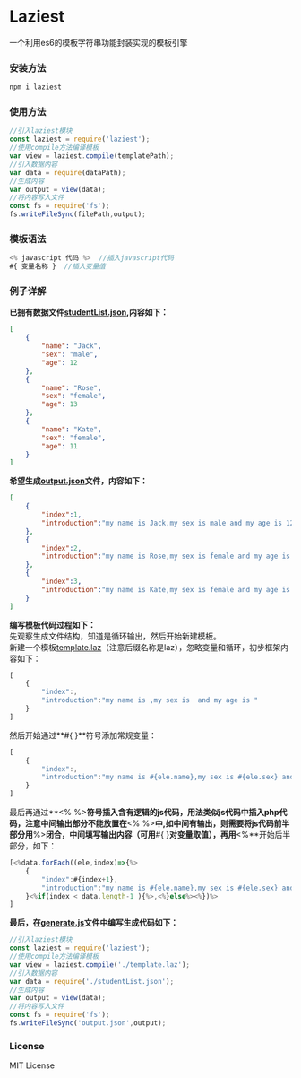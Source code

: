 # Laziest
一个利用es6的模板字符串功能封装实现的模板引擎
### 安装方法
```javascript
npm i laziest
```
### 使用方法
```javascript
//引入laziest模块
const laziest = require('laziest');
//使用compile方法编译模板
var view = laziest.compile(templatePath);
//引入数据内容
var data = require(dataPath);
//生成内容
var output = view(data);
//将内容写入文件
const fs = require('fs');
fs.writeFileSync(filePath,output);
```
### 模板语法
```javascript
<% javascript 代码 %>  //插入javascript代码
#{ 变量名称 }  //插入变量值
```
### 例子详解
**已拥有数据文件[studentList.json](https://github.com/ershing/laziest/blob/master/example/studentList.json),内容如下：**
```json
[
    {
        "name": "Jack",
        "sex": "male",
        "age": 12
    },
    {
        "name": "Rose",
        "sex": "female",
        "age": 13
    },
    {
        "name": "Kate",
        "sex": "female",
        "age": 11
    }
]
```
**希望生成[output.json](https://github.com/ershing/laziest/blob/master/example/output.json)文件，内容如下：**
```json
[
    {
        "index":1,
        "introduction":"my name is Jack,my sex is male and my age is 12"
    },
    {
        "index":2,
        "introduction":"my name is Rose,my sex is female and my age is 13"
    },
    {
        "index":3,
        "introduction":"my name is Kate,my sex is female and my age is 11"
    }
]
```
**编写模板代码过程如下：**<br>
先观察生成文件结构，知道是循环输出，然后开始新建模板。<br>
新建一个模板[template.laz](https://github.com/ershing/laziest/blob/master/example/template.laz)（注意后缀名称是laz），忽略变量和循环，初步框架内容如下：
```javascript
[
    {
        "index":,
        "introduction":"my name is ,my sex is  and my age is "
    }
]
```
然后开始通过**#{ }**符号添加常规变量：
```javascript
[
    {
        "index":,
        "introduction":"my name is #{ele.name},my sex is #{ele.sex} and my age is #{ele.age}"
    }
]
```
最后再通过**<% %>**符号插入含有逻辑的js代码，用法类似js代码中插入php代码，注意中间输出部分不能放置在**<% %>**中,如中间有输出，则需要将js代码前半部分用**%>**闭合，中间填写输出内容（可用**#{ }**对变量取值），再用**<%**开始后半部分，如下：
```javascript
[<%data.forEach((ele,index)=>{%>
    {
        "index":#{index+1},
        "introduction":"my name is #{ele.name},my sex is #{ele.sex} and my age is #{ele.age}"
    }<%if(index < data.length-1 ){%>,<%}else%><%})%>
]
```
**最后，在[generate.js](https://github.com/ershing/laziest/blob/master/example/generate.js)文件中编写生成代码如下：**
```javascript
//引入laziest模块
const laziest = require('laziest');
//使用compile方法编译模板
var view = laziest.compile('./template.laz');
//引入数据内容
var data = require('./studentList.json');
//生成内容
var output = view(data);
//将内容写入文件
const fs = require('fs');
fs.writeFileSync('output.json',output);
```
### License
MIT License
